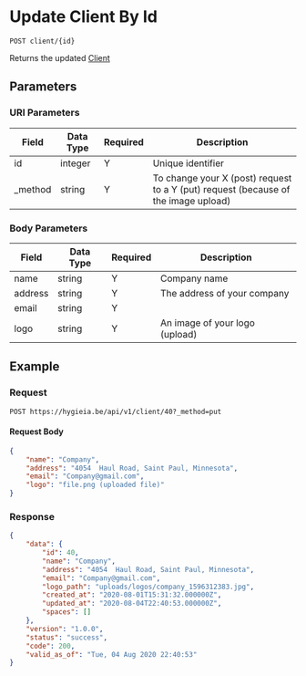# Update Client By Id

    POST client/{id}
    
Returns the updated [Client]

## Parameters
### URI Parameters
Field | Data Type | Required | Description
--- | --- | --- | ---
id | integer | Y | Unique identifier
_method | string | Y | To change your X (post) request to a Y (put) request (because of the image upload)

### Body Parameters
Field | Data Type | Required | Description
--- | --- | --- | ---
name | string | Y | Company name
address | string | Y | The address of your company
email | string | Y | 
logo | string | Y | An image of your logo (upload)

## Example
### Request

    POST https://hygieia.be/api/v1/client/40?_method=put

#### Request Body
```json 
{
    "name": "Company",
    "address": "4054  Haul Road, Saint Paul, Minnesota",
    "email": "Company@gmail.com",
    "logo": "file.png (uploaded file)"
}  
```

### Response
``` json
{
    "data": {
        "id": 40,
        "name": "Company",
        "address": "4054  Haul Road, Saint Paul, Minnesota",
        "email": "Company@gmail.com",
        "logo_path": "uploads/logos/company_1596312383.jpg",
        "created_at": "2020-08-01T15:31:32.000000Z",
        "updated_at": "2020-08-04T22:40:53.000000Z",
        "spaces": []
    },
    "version": "1.0.0",
    "status": "success",
    "code": 200,
    "valid_as_of": "Tue, 04 Aug 2020 22:40:53"
}
```

[Client]: README.md